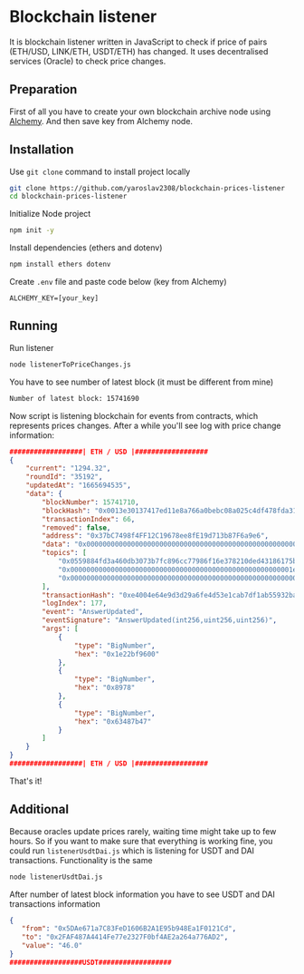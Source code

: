 # Blockchain listener

It is blockchain listener written in JavaScript to check if price of pairs (ETH/USD, LINK/ETH, USDT/ETH) has changed. It uses decentralised services (Oracle) to check price changes.

## Preparation
First of all you have to create your own blockchain archive node using [Alchemy](https://www.alchemy.com/). And then save key from Alchemy node.

## Installation
Use `git clone` command to install project locally
```bash
git clone https://github.com/yaroslav2308/blockchain-prices-listener
cd blockchain-prices-listener
```
Initialize Node project
```bash
npm init -y
```
Install dependencies (ethers and dotenv)
```bash
npm install ethers dotenv
```
Create `.env` file and paste code below (key from Alchemy)
```
ALCHEMY_KEY=[your_key]
```

## Running
Run listener 
```bash
node listenerToPriceChanges.js
```
You have to see number of latest block (it must be different from mine)
```bash
Number of latest block: 15741690
```
Now script is listening blockchain for events from contracts, which represents prices changes. After a while you'll see log with price change information:
```json
##################| ETH / USD |##################
{
    "current": "1294.32",
    "roundId": "35192",
    "updatedAt": "1665694535",
    "data": {
        "blockNumber": 15741710,
        "blockHash": "0x0013e30137417ed11e8a766a0bebc08a025c4df478fda310da8480db0537b3df",
        "transactionIndex": 66,
        "removed": false,
        "address": "0x37bC7498f4FF12C19678ee8fE19d713b87F6a9e6",
        "data": "0x0000000000000000000000000000000000000000000000000000000063487b47",
        "topics": [
            "0x0559884fd3a460db3073b7fc896cc77986f16e378210ded43186175bf646fc5f",
            "0x0000000000000000000000000000000000000000000000000000001e22bf9600",
            "0x0000000000000000000000000000000000000000000000000000000000008978"
        ],
        "transactionHash": "0xe4004e64e9d3d29a6fe4d53e1cab7df1ab55932ba43a285a02f0be97d00abba5",
        "logIndex": 177,
        "event": "AnswerUpdated",
        "eventSignature": "AnswerUpdated(int256,uint256,uint256)",
        "args": [
            {
                "type": "BigNumber",
                "hex": "0x1e22bf9600"
            },
            {
                "type": "BigNumber",
                "hex": "0x8978"
            },
            {
                "type": "BigNumber",
                "hex": "0x63487b47"
            }
        ]
    }
}
##################| ETH / USD |##################
```
That's it!

## Additional
Because oracles update prices rarely, waiting time might take up to few hours. So if you want to make sure that everything is working fine, you could run `listenerUsdtDai.js` which is listening for USDT and DAI transactions. Functionality is the same
```bash
node listenerUsdtDai.js
```
After number of latest block information you have to see USDT and DAI transactions information 
```json
{
   "from": "0x5DAe671a7C83FeD1606B2A1E95b948Ea1F0121Cd",
   "to": "0x2FAF487A4414Fe77e2327F0bf4AE2a264a776AD2",
   "value": "46.0"
}
##################USDT##################
```
